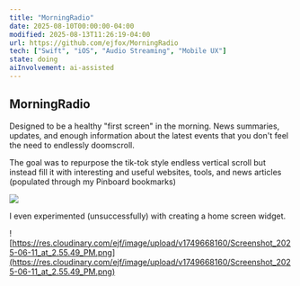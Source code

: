 ```yaml
---
title: "MorningRadio"
date: 2025-08-10T00:00:00-04:00
modified: 2025-08-13T11:26:19-04:00
url: https://github.com/ejfox/MorningRadio
tech: ["Swift", "iOS", "Audio Streaming", "Mobile UX"]
state: doing
aiInvolvement: ai-assisted
---
```


## MorningRadio

Designed to be a healthy "first screen" in the morning. News summaries, updates, and enough information about the latest events that you don't feel the need to endlessly doomscroll.

The goal was to repurpose the tik-tok style endless vertical scroll but instead fill it with interesting and useful websites, tools, and news articles (populated through my Pinboard bookmarks)

![](http://res.cloudinary.com/ejf/image/upload/v1755098720/screenshot_2025-08-13_at_11.25.04_AM.png)

I even experimented (unsuccessfully) with creating a home screen widget.

![https://res.cloudinary.com/ejf/image/upload/v1749668160/Screenshot_2025-06-11_at_2.55.49_PM.png](https://res.cloudinary.com/ejf/image/upload/v1749668160/Screenshot_2025-06-11_at_2.55.49_PM.png)
